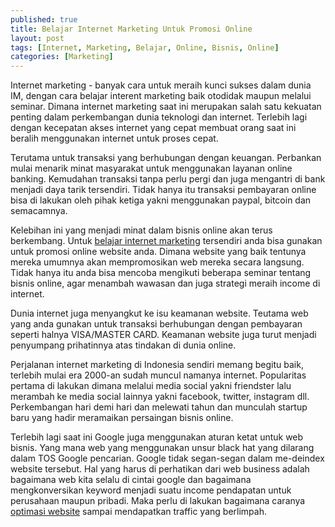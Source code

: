 ```yaml
---
published: true
title: Belajar Internet Marketing Untuk Promosi Online
layout: post
tags: [Internet, Marketing, Belajar, Online, Bisnis, Online]
categories: [Marketing]
---
```

Internet marketing - banyak cara untuk meraih kunci sukses dalam dunia IM, dengan cara belajar interent marketing baik otodidak maupun melalui seminar. Dimana internet marketing saat ini merupakan salah satu kekuatan penting dalam perkembangan dunia teknologi dan internet. Terlebih lagi dengan kecepatan akses internet yang cepat membuat orang saat ini beralih menggunakan internet untuk proses cepat.

Terutama untuk transaksi yang berhubungan dengan keuangan. Perbankan mulai menarik minat masyarakat untuk menggunakan layanan online banking. Kemudahan transaksi tanpa perlu pergi dan juga mengantri di bank menjadi daya tarik tersendiri. Tidak hanya itu transaksi pembayaran online bisa di lakukan oleh pihak ketiga yakni menggunakan paypal, bitcoin dan semacamnya.

Kelebihan ini yang menjadi minat dalam bisnis online akan terus berkembang. Untuk <a href="http://backlinkdo.com">belajar internet marketing</a> tersendiri anda bisa gunakan untuk promosi online website anda. Dimana website yang baik tentunya mereka umumnya akan mempromosikan web mereka secara langsung. Tidak hanya itu anda bisa mencoba mengikuti beberapa seminar tentang bisnis online, agar menambah wawasan dan juga strategi meraih income di internet.

Dunia internet juga menyangkut ke isu keamanan website. Teutama web yang anda gunakan untuk transaksi berhubungan dengan pembayaran seperti halnya VISA/MASTER CARD. Keamanan website juga turut menjadi penyumpang prihatinnya atas tindakan di dunia online.

Perjalanan internet marketing di Indonesia sendiri memang begitu baik, terlebih mulai era 2000-an sudah muncul namanya internet. Popularitas pertama di lakukan dimana melalui media social yakni friendster lalu merambah ke media social lainnya yakni facebook, twitter, instagram dll. Perkembangan hari demi hari dan melewati tahun dan munculah startup baru yang hadir meramaikan persaingan bisnis online.

Terlebih lagi saat ini Google juga menggunakan aturan ketat untuk web bisnis. Yang mana web yang menggunakan unsur black hat yang dilarang dalam TOS Google pencarian. Google tidak segan-segan dalam me-deindex website tersebut. Hal yang harus di perhatikan dari web business adalah bagaimana web kita selalu di cintai google dan bagaimana mengkonversikan keyword menjadi suatu income pendapatan untuk perusahaan maupun pribadi. Maka perlu di lakukan bagaimana caranya <a href="https://backlinkdo.com/belajar-seo-optimasi-website-sampai-mendapatkan-traffic.html">optimasi website</a> sampai mendapatkan traffic yang berlimpah.